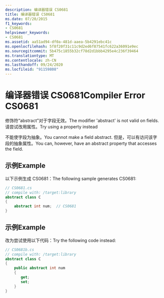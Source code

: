 ```yaml
---
description: 编译器错误 CS0681
title: 编译器错误 CS0681
ms.date: 07/20/2015
f1_keywords:
- CS0681
helpviewer_keywords:
- CS0681
ms.assetid: aa51ad94-df0a-481d-aaea-5b4291ebc41c
ms.openlocfilehash: 5f8f20f31c11c9d2ed6f87541fc622a36091e9ec
ms.sourcegitcommit: 5b475c1855b32cf78d2d1bbb4295e4c236f39464
ms.translationtype: MT
ms.contentlocale: zh-CN
ms.lasthandoff: 09/24/2020
ms.locfileid: "91159808"
---
```

# <a name="compiler-error-cs0681"></a><span data-ttu-id="55db9-103">编译器错误 CS0681</span><span class="sxs-lookup"><span data-stu-id="55db9-103">Compiler Error CS0681</span></span>

<span data-ttu-id="55db9-104">修饰符“abstract”对于字段无效。</span><span class="sxs-lookup"><span data-stu-id="55db9-104">The modifier 'abstract' is not valid on fields.</span></span> <span data-ttu-id="55db9-105">请尝试改用属性。</span><span class="sxs-lookup"><span data-stu-id="55db9-105">Try using a property instead</span></span>  
  
 <span data-ttu-id="55db9-106">不能使字段为抽象。</span><span class="sxs-lookup"><span data-stu-id="55db9-106">You cannot make a field abstract.</span></span> <span data-ttu-id="55db9-107">但是，可以有访问该字段的抽象属性。</span><span class="sxs-lookup"><span data-stu-id="55db9-107">You can, however, have an abstract property that accesses the field.</span></span>  
  
## <a name="example"></a><span data-ttu-id="55db9-108">示例</span><span class="sxs-lookup"><span data-stu-id="55db9-108">Example</span></span>  

 <span data-ttu-id="55db9-109">以下示例生成 CS0681：</span><span class="sxs-lookup"><span data-stu-id="55db9-109">The following sample generates CS0681:</span></span>  
  
```csharp  
// CS0681.cs  
// compile with: /target:library  
abstract class C  
{  
    abstract int num;  // CS0681  
}  
```  
  
## <a name="example"></a><span data-ttu-id="55db9-110">示例</span><span class="sxs-lookup"><span data-stu-id="55db9-110">Example</span></span>  

 <span data-ttu-id="55db9-111">改为尝试使用以下代码：</span><span class="sxs-lookup"><span data-stu-id="55db9-111">Try the following code instead:</span></span>  
  
```csharp  
// CS0681b.cs  
// compile with: /target:library  
abstract class C  
{  
    public abstract int num  
    {  
       get;  
       set;  
    }  
}  
```
